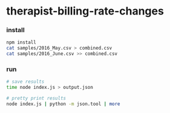# therapist-billing-rate-changes

### install
``` sh
npm install
cat samples/2016_May.csv > combined.csv
cat samples/2016_June.csv >> combined.csv

```

### run
``` sh
# save results
time node index.js > output.json

# pretty print results
node index.js | python -m json.tool | more
```
